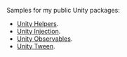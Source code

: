 Samples for my public Unity packages:
- [Unity Helpers](https://github.com/hgrandry/unity-helpers).
- [Unity Injection](https://github.com/hgrandry/unity-injection).
- [Unity Observables](https://github.com/hgrandry/unity-observables).
- [Unity Tween](https://github.com/hgrandry/unity-tween).
